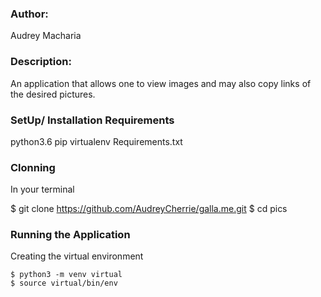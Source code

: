 



### Author:
 Audrey Macharia

### Description:
An application that allows one to view images and may also copy links of the desired pictures.

### SetUp/ Installation Requirements

python3.6
pip
virtualenv
Requirements.txt

### Clonning
In your terminal
  
   $ git clone https://github.com/AudreyCherrie/galla.me.git
   $ cd pics

### Running the Application
Creating the virtual environment

    $ python3 -m venv virtual
    $ source virtual/bin/env